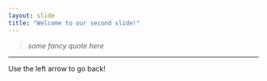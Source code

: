 ```yaml
---
layout: slide
title: "Welcome to our second slide!"
---
```

>*some fancy quote here* 
---
Use the left arrow to go back!
